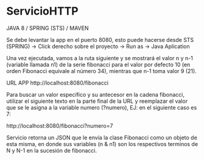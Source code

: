 # ServicioHTTP
JAVA 8 / SPRING (STS) / MAVEN

Se debe levantar la app en el puerto 8080, esto puede hacerse desde STS (SPRING) -> Click derecho sobre el proyecto -> Run as -> Java Aplication

Una vez ejecutada, vamos a la ruta siguiente y se mostrará el valor n y n-1 (variable llamada n1) de la serie fibonacci para el valor por defecto 10 (en orden Fibonacci equivale al número 34), mientras que n-1 toma valor 9 (21).

URL APP
http://localhost:8080/fibonacci

Para buscar un valor específico y su antecesor en la cadena fibonacci, utilizar el siguiente texto en la parte final de la URL y reemplazar el valor que se le asigna a la variable numero (?numero), EJ: en el siguiente caso es 7:

http://localhost:8080/fibonacci?numero=7

Servicio retorna un JSON que le envía la clase Fibonacci como un objeto de esta misma, en donde sus variables (n & n1) son los respectivos terminos de N y N-1 en la sucesión de fibonacci.